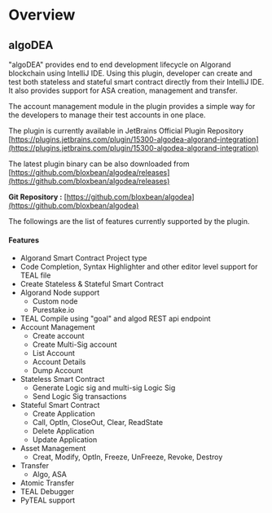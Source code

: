 # Overview

## algoDEA

"algoDEA"  provides end to end development lifecycle on Algorand blockchain using IntelliJ IDE. Using this plugin, developer can create and test both stateless and stateful smart contract directly from their IntelliJ IDE. It also provides support for ASA creation, management and transfer.

The account management module in the plugin provides a simple way for the developers to manage their test accounts in one place.

The plugin is currently available in JetBrains Official Plugin Repository [https://plugins.jetbrains.com/plugin/15300-algodea-algorand-integration](https://plugins.jetbrains.com/plugin/15300-algodea-algorand-integration)

The latest plugin binary can be also downloaded from [https://github.com/bloxbean/algodea/releases](https://github.com/bloxbean/algodea/releases)

**Git Repository :** [https://github.com/bloxbean/algodea](https://github.com/bloxbean/algodea)

The followings are the list of features currently supported by the plugin.

#### **Features**

* Algorand Smart Contract Project type
* Code Completion, Syntax Highlighter and other editor level support for TEAL file
* Create Stateless & Stateful Smart Contract
* Algorand Node support
  * Custom node
  * Purestake.io
* TEAL Compile using "goal" and algod REST api endpoint 
* Account Management
  * Create account
  * Create Multi-Sig account
  * List Account
  * Account Details
  * Dump Account
* Stateless Smart Contract
  * Generate Logic sig and multi-sig Logic Sig 
  * Send Logic Sig transactions
* Stateful Smart Contract 
  * Create Application
  * Call, OptIn, CloseOut, Clear, ReadState
  * Delete Application
  * Update Application
* Asset Management
  * Creat, Modify, OptIn, Freeze, UnFreeze, Revoke, Destroy
* Transfer
  * Algo, ASA
* Atomic Transfer
* TEAL Debugger
* PyTEAL support

